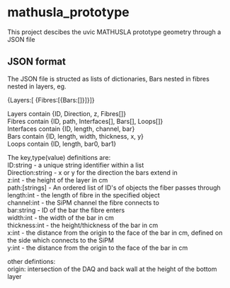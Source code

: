 # mathusla_prototype
This project descibes the uvic MATHUSLA prototype geometry through a JSON file
## JSON format
The JSON file is structed as lists of dictionaries, Bars nested in fibres nested in layers, eg.

{Layers:[ {Fibres:[{Bars:[]}]}]}

Layers contain {ID, Direction, z, Fibres[]} <br>
Fibres contain {ID, path, Interfaces[], Bars[], Loops[]}<br>
Interfaces contain {ID, length, channel, bar}<br>
Bars contain {ID, length, width, thickness, x, y}<br>
Loops contain {ID, length, bar0, bar1}<br>

The key,type(value) definitions are:<br>
ID:string - a unique string identifier within a list<br>
Direction:string - x or y for the direction the bars extend in<br>
z:int - the height of the layer in cm<br>
path:[strings] - An ordered list of ID's of objects the fiber passes through<br>
length:int - the length of fibre in the specified object<br>
channel:int - the SiPM channel the fibre connects to<br>
bar:string - ID of the bar the fibre enters<br>
width:int - the width of the bar in cm<br>
thickness:int - the height/thickness of the bar in cm<br>
x:int - the distance from the origin to the face of the bar in cm, defined on the side which connects to the SiPM<br> 
y:int - the distance from the origin to the face of the bar in cm<br>

other defintions:<br>
origin: intersection of the DAQ and back wall at the height of the bottom layer